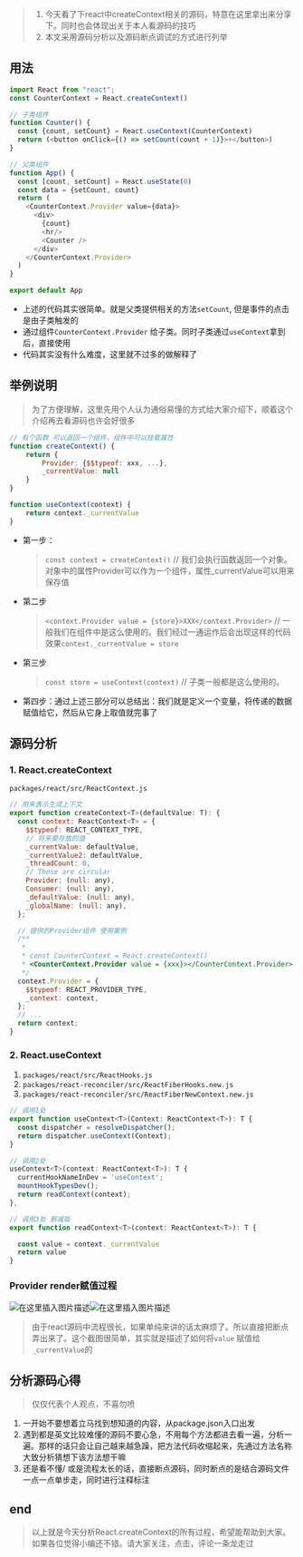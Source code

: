 > 1. 今天看了下react中createContext相关的源码，特意在这里拿出来分享下。同时也会体现出关于本人看源码的技巧
> 2. 本文采用源码分析以及源码断点调试的方式进行列举
## 用法
```js
import React from "react";
const CounterContext = React.createContext()

// 子类组件
function Counter() {
  const {count, setCount} = React.useContext(CounterContext)
  return (<button onClick={() => setCount(count + 1)}>+</button>)
}

// 父类组件
function App() {
  const [count, setCount] = React.useState(0)
  const data = {setCount, count}
  return (
    <CounterContext.Provider value={data}>
      <div>
        {count}
        <hr/>
        <Counter />
      </div>
    </CounterContext.Provider>
  )
}

export default App
```
- 上述的代码其实很简单。就是父类提供相关的方法`setCount`, 但是事件的点击是由子类触发的
- 通过组件`CounterContext.Provider` 给子类。同时子类通过`useContext`拿到后，直接使用
- 代码其实没有什么难度，这里就不过多的做解释了
## 举例说明
> 为了方便理解，这里先用个人认为通俗易懂的方式给大家介绍下，顺着这个介绍再去看源码也许会好很多
```js
// 有个函数 可以返回一个组件，组件中可以挂载属性
function createContext() {
	return {
		Provider: {$$typeof: xxx, ...},
		_currentValue: null
	}
}

function useContext(context) {
	return context._currentValue
}
```
- 第一步：
	>  `const context = createContext()`  // 我们会执行函数返回一个对象。 对象中的属性Provider可以作为一个组件，属性_currentValue可以用来保存值
- 第二步
	> `<context.Provider value = {store}>XXX</context.Provider>` // 一般我们在组件中是这么使用的。我们经过一通运作后会出现这样的代码效果`context._currentValue = store`
- 第三步
	> `const store = useContext(context)` // 子类一般都是这么使用的。
- 第四步：通过上述三部分可以总结出：我们就是定义一个变量，将传递的数据赋值给它，然后从它身上取值就完事了
## 源码分析
### 1. React.createContext
`packages/react/src/ReactContext.js`
```js
// 用来表示生成上下文
export function createContext<T>(defaultValue: T): {
  const context: ReactContext<T> = {
    $$typeof: REACT_CONTEXT_TYPE,
    // 将来要存放的值
    _currentValue: defaultValue,
    _currentValue2: defaultValue,
    _threadCount: 0,
    // These are circular
    Provider: (null: any),
    Consumer: (null: any),
    _defaultValue: (null: any),
    _globalName: (null: any),
  };

  // 提供的Provider组件 使用案例
  /**
   *
   * const CounterContext = React.createContext()
   * <CounterContext.Provider value = {xxx}></CounterContext.Provider>
   */
  context.Provider = {
    $$typeof: REACT_PROVIDER_TYPE,
    _context: context,
  };
  // ...
  return context;
}
```
### 2. React.useContext
1. `packages/react/src/ReactHooks.js`
2. `packages/react-reconciler/src/ReactFiberHooks.new.js`
3. `packages/react-reconciler/src/ReactFiberNewContext.new.js`
```js
// 调用1处
export function useContext<T>(Context: ReactContext<T>): T {
  const dispatcher = resolveDispatcher();
  return dispatcher.useContext(Context);
}

// 调用2处
useContext<T>(context: ReactContext<T>): T {
  currentHookNameInDev = 'useContext';
  mountHookTypesDev();
  return readContext(context);
},

// 调用3处 删减版
export function readContext<T>(context: ReactContext<T>): T {

  const value = context._currentValue
  return value
}
```
### Provider render赋值过程
![在这里插入图片描述](https://img-blog.csdnimg.cn/79e02a19360144b8b5d9e385360d23c5.png?x-oss-process=image/watermark,type_d3F5LXplbmhlaQ,shadow_50,text_Q1NETiBA5YmN56uv5bmy6LSn5a-66Zmi,size_20,color_FFFFFF,t_70,g_se,x_16)![在这里插入图片描述](https://img-blog.csdnimg.cn/0be35804e2a94032b3c013982a58559e.png?x-oss-process=image/watermark,type_d3F5LXplbmhlaQ,shadow_50,text_Q1NETiBA5YmN56uv5bmy6LSn5a-66Zmi,size_20,color_FFFFFF,t_70,g_se,x_16)
> 由于react源码中流程很长，如果单纯来讲的话太麻烦了。所以直接把断点弄出来了。这个截图很简单，其实就是描述了如何将`value` 赋值给`_currentValue`的
## 分析源码心得
> 仅仅代表个人观点，不喜勿喷
1.  一开始不要想着立马找到想知道的内容，从package.json入口出发
2. 遇到都是英文比较难懂的源码不要心急，不用每个方法都进去看一遍，分析一遍。那样的话只会让自己越来越急躁，把方法代码收缩起来，先通过方法名称大致分析猜想下该方法想干嘛
3. 还是看不懂/ 或是流程太长的话，直接断点源码，同时断点的是结合源码文件一点一点单步走，同时进行注释标注
## end
> 以上就是今天分析React.createContext的所有过程，希望能帮助到大家。如果各位觉得小编还不错。请大家关注，点击，评论一条龙走过
